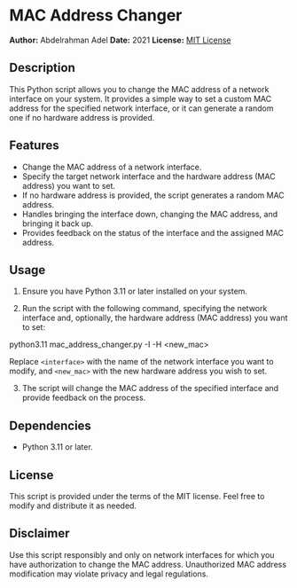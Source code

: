 # MAC Address Changer

**Author:** Abdelrahman Adel
**Date:** 2021
**License:** [MIT License](LICENSE)

## Description

This Python script allows you to change the MAC address of a network interface on your system. It provides a simple way to set a custom MAC address for the specified network interface, or it can generate a random one if no hardware address is provided.

## Features

- Change the MAC address of a network interface.
- Specify the target network interface and the hardware address (MAC address) you want to set.
- If no hardware address is provided, the script generates a random MAC address.
- Handles bringing the interface down, changing the MAC address, and bringing it back up.
- Provides feedback on the status of the interface and the assigned MAC address.

## Usage

1. Ensure you have Python 3.11 or later installed on your system.

2. Run the script with the following command, specifying the network interface and, optionally, the hardware address (MAC address) you want to set:

python3.11 mac_address_changer.py -I <interface> -H <new_mac>


Replace `<interface>` with the name of the network interface you want to modify, and `<new_mac>` with the new hardware address you wish to set.

3. The script will change the MAC address of the specified interface and provide feedback on the process.

## Dependencies

- Python 3.11 or later.

## License

This script is provided under the terms of the MIT license. Feel free to modify and distribute it as needed.

## Disclaimer

Use this script responsibly and only on network interfaces for which you have authorization to change the MAC address. Unauthorized MAC address modification may violate privacy and legal regulations.
